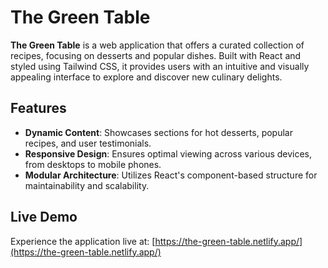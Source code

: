 # The Green Table

**The Green Table** is a web application that offers a curated collection of recipes, focusing on desserts and popular dishes. Built with React and styled using Tailwind CSS, it provides users with an intuitive and visually appealing interface to explore and discover new culinary delights.

## Features

- **Dynamic Content**: Showcases sections for hot desserts, popular recipes, and user testimonials.
- **Responsive Design**: Ensures optimal viewing across various devices, from desktops to mobile phones.
- **Modular Architecture**: Utilizes React's component-based structure for maintainability and scalability.

## Live Demo

Experience the application live at: [https://the-green-table.netlify.app/](https://the-green-table.netlify.app/)
